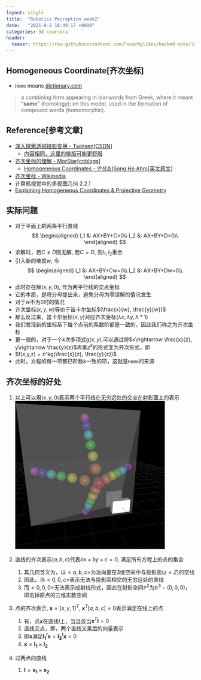 ```yaml
---
layout: single
title:  "Robotics Pecreption week2"
date:   "2021-8-2 18:49:17 +0800"
categories: 3d coursera
header:
  teaser: https://raw.githubusercontent.com/FavorMylikes/hackmd-note/img/img20210802233241.png
---
```


## Homogeneous Coordinate[齐次坐标]

- `Homo` means [dictionary.com](https://www.dictionary.com/browse/homo)

> a combining form appearing in loanwords from Greek, where it meant “**same**” (homology); on this model, used in the formation of compound words (homomorphic).

## Reference[参考文章]

- [深入探索透视投影变换 - Twinsen[CSDN]](https://blog.csdn.net/popy007/article/details/1797121)
  - [内容相同，这里的排版可能更舒服](https://www.codenong.com/cs109304516/)
- [齐次坐标的理解 - MorStar[cnblogs]](https://www.cnblogs.com/MorStar/p/14852275.html)
  - [Homogeneous Coordinates - 안성호(Song Ho Ahn)[英文原文]](http://www.songho.ca/math/homogeneous/homogeneous.html)
- [齐次坐标 - Wikipedia](https://zh.wikipedia.org/wiki/%E9%BD%90%E6%AC%A1%E5%9D%90%E6%A0%87)
- 计算机视觉中的多视图几何 2.2.1
- [Explaining Homogeneous Coordinates & Projective Geometry](https://www.tomdalling.com/blog/modern-opengl/explaining-homogenous-coordinates-and-projective-geometry/)

## 实际问题

- 对于平面上的两条平行直线
$$
\begin{aligned}
    l_1 &: AX+BY+C=0\\
    l_2 &: AX+BY+D=0\\
\end{aligned}
$$
- 求解时，若$C\neq D$则无解, 若$C=D$, 则$l_1,l_2$重合
- 引入新的维度$w$, 令
$$
\begin{aligned}
    l_1 &: AX+BY+Cw=0\\
    l_2 &: AX+BY+Dw=0\\
\end{aligned}
$$
- 此时存在解$(x,y,0)$, 作为两平行线的交点坐标
- 它的本质，是将分母提出来，避免分母为零误解的情况发生
- 对于$w$不为0时的情况
- 齐次坐标$(x,y,w)$等价于笛卡尔坐标$(\frac{x}{w}, \frac{y}{w})$
- 那么反过来，笛卡尔坐标$(x,y)$对应齐次坐标$(\lambda x,\lambda y,\lambda *1)$
- 我们发现新的坐标系下每个点前的系数阶都是一致的，因此我们称之为齐次坐标
- 更一般的，对于一个$k$次多项式$g(x,y)$,可以通过将$x\rightarrow \frac{x}{z}, y\rightarrow \frac{y}{z}$再乘$z^k$的形式变为齐次形式，即
- $f(x,y,z) = z^kg(\frac{x}{z}, \frac{y}{z})$
- 此时，方程的每一项都已阶数$k$一致的项，这就是`Homo`的来源

## 齐次坐标的好处

1. 以上可以用$(x,y,0)$表示两个平行线在无穷远处的交点在射影面上的表示
    <img src="https://raw.githubusercontent.com/FavorMylikes/hackmd-note/img/img20210802222042.png" alt="20210802222042" width="400">

2. 直线的齐次表示$(a, b, c)$代表$ax+by+c=0$, 满足所有方程上的点的集合
   1. 其几何含义为，以$<a,b,c>$为法向量在3维空间中与投影面($z=Z$)的交线
   2. 因此，当$<0,0,c>$表示无法与投影面相交的无穷远处的直线
   3. 而$<0,0,0>$无法表示成射线形式，因此在射影空间$\mathbb{P}^2$为$\mathbb{R}^3-(0,0,0)$，即去掉原点的三维实数空间
3. 点的齐次表示, $\mathbf{x} = [x,y,1]^T$, $\mathbf{x}^T[a,b,c]=0$表示满足在线上的点
   1. 有，点$\mathbf{x}$在直线$I$上，当且仅当$\mathbf{x}^T\mathbf{I}=0$
   2. 直线交点，即，两个直线叉乘后的向量表示
   3. 即$\mathbf{x}$满足$\mathbf{I_1}^t\mathbf{x}=\mathbf{I_2}^t\mathbf{x}=0$
   4. $\mathbf{x}=\mathbf{I_1}\times \mathbf{I_2}$
4. 过两点的直线
   1. $\mathbf{I}=\mathbf{x_1}\times\mathbf{x_2}$

